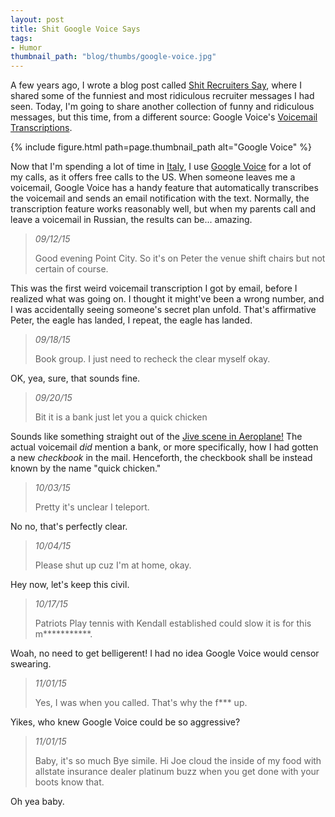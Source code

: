 ```yaml
---
layout: post
title: Shit Google Voice Says
tags:
- Humor
thumbnail_path: "blog/thumbs/google-voice.jpg"
---
```


A few years ago, I wrote a blog post called [Shit Recruiters Say](https://it.badykov.com/writing/2013/05/07/shit-recruiters-say/),
where I shared some of the funniest and most ridiculous recruiter messages I had
seen. Today, I'm going to share another collection of funny and ridiculous
messages, but this time, from a different source: Google Voice's
[Voicemail Transcriptions](https://support.google.com/voice/answer/115986?hl=en).

{% include figure.html path=page.thumbnail_path alt="Google Voice" %}

Now that I'm spending a lot of time in [Italy](https://it.badykov.com/writing/2015/07/08/from-california-to-italy/),
I use [Google Voice](google.com/voice) for a lot of my calls, as it offers free
calls to the US. When someone leaves me a voicemail, Google Voice has a handy
feature that automatically transcribes the voicemail and sends an email
notification with the text. Normally, the transcription feature works reasonably
well, but when my parents call and leave a voicemail in Russian, the results
can be... amazing.

> *09/12/15*
>
> Good evening Point City. So it's on Peter the venue shift chairs but not
> certain of course.

This was the first weird voicemail transcription I got by email, before I
realized what was going on. I thought it might've been a wrong number, and I was
accidentally seeing someone's secret plan unfold. That's affirmative Peter, the
eagle has landed, I repeat, the eagle has landed.

> *09/18/15*
>
> Book group. I just need to recheck the clear myself okay.

OK, yea, sure, that sounds fine.

> *09/20/15*
>
> Bit it is a bank just let you a quick chicken

Sounds like something straight out of the [Jive scene in Aeroplane!](https://youtu.be/RrZlWw8Di10?t=36s)
The actual voicemail *did* mention a bank, or more specifically, how I had
gotten a new *checkbook* in the mail. Henceforth, the checkbook shall be instead
known by the name "quick chicken."

> *10/03/15*
>
> Pretty it's unclear I teleport.

No no, that's perfectly clear.

> *10/04/15*
>
> Please shut up cuz I'm at home, okay.

Hey now, let's keep this civil.

> *10/17/15*
>
> Patriots Play tennis with Kendall established could slow it is for this
> m***********.

Woah, no need to get belligerent! I had no idea Google Voice would censor
swearing.

> *11/01/15*
>
> Yes, I was when you called. That's why the f*** up.

Yikes, who knew Google Voice could be so aggressive?

> *11/01/15*
>
> Baby, it's so much Bye simile. Hi Joe cloud the inside of my food with
> allstate insurance dealer platinum buzz when you get done with your boots
> know that.

Oh yea baby.


